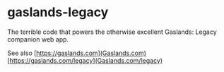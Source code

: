 # gaslands-legacy
The terrible code that powers the otherwise excellent Gaslands: Legacy companion web app.

See also
[https://gaslands.com](Gaslands.com)
[https://gaslands.com/legacy](Gaslands.com/legacy)
